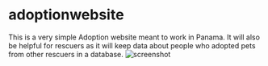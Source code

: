 # adoptionwebsite
This is a very simple Adoption website meant to work in Panama. It will also be helpful for rescuers as it will keep data about people who adopted pets from other rescuers in a database.
![screenshot](https://user-images.githubusercontent.com/51765692/124404234-ec512480-dcee-11eb-8d27-aafd0d17204f.png)
